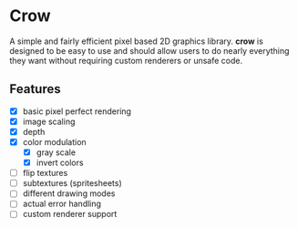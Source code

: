 # Crow

A simple and fairly efficient pixel based 2D graphics library. **crow** is designed to be easy to use and
should allow users to do nearly everything they want without requiring custom renderers or unsafe code.

## Features

- [x] basic pixel perfect rendering
- [x] image scaling
- [x] depth
- [x] color modulation
  - [x] gray scale
  - [x] invert colors
- [ ] flip textures
- [ ] subtextures (spritesheets)
- [ ] different drawing modes
- [ ] actual error handling
- [ ] custom renderer support
